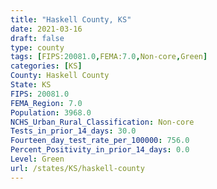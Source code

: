 ```yaml
---
title: "Haskell County, KS"
date: 2021-03-16
draft: false
type: county
tags: [FIPS:20081.0,FEMA:7.0,Non-core,Green]
categories: [KS]
County: Haskell County
State: KS
FIPS: 20081.0
FEMA_Region: 7.0
Population: 3968.0
NCHS_Urban_Rural_Classification: Non-core
Tests_in_prior_14_days: 30.0
Fourteen_day_test_rate_per_100000: 756.0
Percent_Positivity_in_prior_14_days: 0.0
Level: Green
url: /states/KS/haskell-county
---
```



